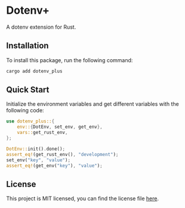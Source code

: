 # Dotenv+

A dotenv extension for Rust.

## Installation

To install this package, run the following command:

```bash
cargo add dotenv_plus
```

## Quick Start

Initialize the environment variables and get different variables with the following code:

```rust
use dotenv_plus::{
    env::{DotEnv, set_env, get_env},
    vars::get_rust_env,
};

DotEnv::init().done();
assert_eq!(get_rust_env(), "development");
set_env("key", "value");
assert_eq!(get_env("key"), "value");
```

## License

This project is MIT licensed, you can find the license file [here](./LICENSE).
